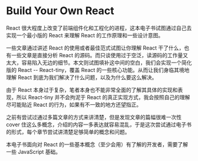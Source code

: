 # Build Your Own React

React 很大程度上改变了前端组件化和工程化的进程，这本电子书试图通过自己去实现一个最小版的 React 来理解 React 的工作原理和一些设计意图。

一些文章通过讲述 React 的使用或者最佳范式试图让你理解 React 干了什么，也有一些文章是直接分析 React 的源码。而只谈使用过于空泛，读源码的工作量又太大，容易陷入无边的细节。本文则试图填补这中间的空白，我们会实现一个简化版的 React -- React-tiny，覆盖 React 的一些核心功能。从而让我们身临其境地理解 React 到底为我们解决了什么问题，以及为什么要这么解决。

由于 React 本身过于复杂，笔者本身也不能非常全面的了解其具体的实现和表现，所以 React-tiny 并不会拘泥于 React 的真正实现方式，我会按照自己的理解尽可能贴近 React 的行为，如果有不一致的地方还望指正。

之前有尝试过通过多篇文章的方式来讲清楚，但是发现文章的篇幅很难一次性 cover 住这么多概念，介绍的内容一多表达就容易混乱，于是这次尝试通过电子书的形式，每个章节尝试讲清楚足够简单的概念和问题。

本电子书面向对 React 的一些基本概念（至少会用）有了解的开发者，需要了解一些 JavaScript 基础。



